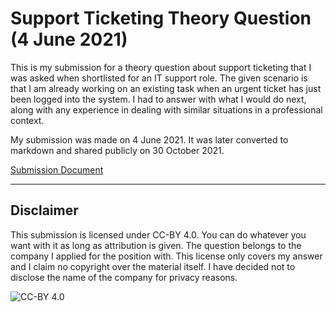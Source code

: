 # Support Ticketing Theory Question (4 June 2021)

This is my submission for a theory question about support ticketing that I was asked when shortlisted for an IT support role. The given scenario is that I am already working on an existing task when an urgent ticket has just been logged into the system. I had to answer with what I would do next, along with any experience in dealing with similar situations in a professional context.

My submission was made on 4 June 2021. It was later converted to markdown and shared publicly on 30 October 2021.

[Submission Document](./submission.md)

---

## Disclaimer

This submission is licensed under CC-BY 4.0. You can do whatever you want with it as long as attribution is given. The question belongs to the company I applied for the position with. This license only covers my answer and I claim no copyright over the material itself. I have decided not to disclose the name of the company for privacy reasons.

![CC-BY 4.0](https://i.creativecommons.org/l/by/4.0/88x31.png)
